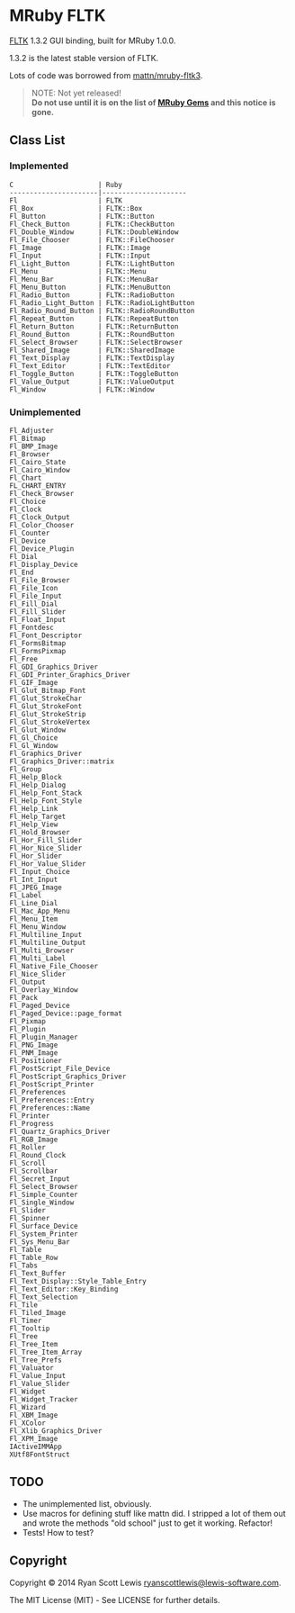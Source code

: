 # MRuby FLTK

[FLTK](http://www.fltk.org/index.php) 1.3.2 GUI binding, built for MRuby 1.0.0.

1.3.2 is the latest stable version of FLTK.

Lots of code was borrowed from [mattn/mruby-fltk3](https://github.com/mattn/mruby-fltk3).

> NOTE: Not yet released!  
> **Do not use until it is on the list of [MRuby Gems](http://www.mruby.org/libraries/) and this notice is gone.**

## Class List

### Implemented

    C                     | Ruby
    ----------------------|---------------------
    Fl                    | FLTK
    Fl_Box                | FLTK::Box
    Fl_Button             | FLTK::Button
    Fl_Check_Button       | FLTK::CheckButton
    Fl_Double_Window      | FLTK::DoubleWindow
    Fl_File_Chooser       | FLTK::FileChooser
    Fl_Image              | FLTK::Image
    Fl_Input              | FLTK::Input
    Fl_Light_Button       | FLTK::LightButton
    Fl_Menu               | FLTK::Menu
    Fl_Menu_Bar           | FLTK::MenuBar
    Fl_Menu_Button        | FLTK::MenuButton
    Fl_Radio_Button       | FLTK::RadioButton
    Fl_Radio_Light_Button | FLTK::RadioLightButton
    Fl_Radio_Round_Button | FLTK::RadioRoundButton
    Fl_Repeat_Button      | FLTK::RepeatButton
    Fl_Return_Button      | FLTK::ReturnButton
    Fl_Round_Button       | FLTK::RoundButton
    Fl_Select_Browser     | FLTK::SelectBrowser
    Fl_Shared_Image       | FLTK::SharedImage
    Fl_Text_Display       | FLTK::TextDisplay
    Fl_Text_Editor        | FLTK::TextEditor
    Fl_Toggle_Button      | FLTK::ToggleButton
    Fl_Value_Output       | FLTK::ValueOutput
    Fl_Window             | FLTK::Window

### Unimplemented

    Fl_Adjuster
    Fl_Bitmap
    Fl_BMP_Image
    Fl_Browser
    Fl_Cairo_State
    Fl_Cairo_Window
    Fl_Chart
    FL_CHART_ENTRY
    Fl_Check_Browser
    Fl_Choice
    Fl_Clock
    Fl_Clock_Output
    Fl_Color_Chooser
    Fl_Counter
    Fl_Device
    Fl_Device_Plugin
    Fl_Dial
    Fl_Display_Device
    Fl_End
    Fl_File_Browser
    Fl_File_Icon
    Fl_File_Input
    Fl_Fill_Dial
    Fl_Fill_Slider
    Fl_Float_Input
    Fl_Fontdesc
    Fl_Font_Descriptor
    Fl_FormsBitmap
    Fl_FormsPixmap
    Fl_Free
    Fl_GDI_Graphics_Driver
    Fl_GDI_Printer_Graphics_Driver
    Fl_GIF_Image
    Fl_Glut_Bitmap_Font
    Fl_Glut_StrokeChar
    Fl_Glut_StrokeFont
    Fl_Glut_StrokeStrip
    Fl_Glut_StrokeVertex
    Fl_Glut_Window
    Fl_Gl_Choice
    Fl_Gl_Window
    Fl_Graphics_Driver
    Fl_Graphics_Driver::matrix
    Fl_Group
    Fl_Help_Block
    Fl_Help_Dialog
    Fl_Help_Font_Stack
    Fl_Help_Font_Style
    Fl_Help_Link
    Fl_Help_Target
    Fl_Help_View
    Fl_Hold_Browser
    Fl_Hor_Fill_Slider
    Fl_Hor_Nice_Slider
    Fl_Hor_Slider
    Fl_Hor_Value_Slider
    Fl_Input_Choice
    Fl_Int_Input
    Fl_JPEG_Image
    Fl_Label
    Fl_Line_Dial
    Fl_Mac_App_Menu
    Fl_Menu_Item
    Fl_Menu_Window
    Fl_Multiline_Input
    Fl_Multiline_Output
    Fl_Multi_Browser
    Fl_Multi_Label
    Fl_Native_File_Chooser
    Fl_Nice_Slider
    Fl_Output
    Fl_Overlay_Window
    Fl_Pack
    Fl_Paged_Device
    Fl_Paged_Device::page_format
    Fl_Pixmap
    Fl_Plugin
    Fl_Plugin_Manager
    Fl_PNG_Image
    Fl_PNM_Image
    Fl_Positioner
    Fl_PostScript_File_Device
    Fl_PostScript_Graphics_Driver
    Fl_PostScript_Printer
    Fl_Preferences
    Fl_Preferences::Entry
    Fl_Preferences::Name
    Fl_Printer
    Fl_Progress
    Fl_Quartz_Graphics_Driver
    Fl_RGB_Image
    Fl_Roller
    Fl_Round_Clock
    Fl_Scroll
    Fl_Scrollbar
    Fl_Secret_Input
    Fl_Select_Browser
    Fl_Simple_Counter
    Fl_Single_Window
    Fl_Slider
    Fl_Spinner
    Fl_Surface_Device
    Fl_System_Printer
    Fl_Sys_Menu_Bar
    Fl_Table
    Fl_Table_Row
    Fl_Tabs
    Fl_Text_Buffer
    Fl_Text_Display::Style_Table_Entry
    Fl_Text_Editor::Key_Binding
    Fl_Text_Selection
    Fl_Tile
    Fl_Tiled_Image
    Fl_Timer
    Fl_Tooltip
    Fl_Tree
    Fl_Tree_Item
    Fl_Tree_Item_Array
    Fl_Tree_Prefs
    Fl_Valuator
    Fl_Value_Input
    Fl_Value_Slider
    Fl_Widget
    Fl_Widget_Tracker
    Fl_Wizard
    Fl_XBM_Image
    Fl_XColor
    Fl_Xlib_Graphics_Driver
    Fl_XPM_Image
    IActiveIMMApp
    XUtf8FontStruct

## TODO

* The unimplemented list, obviously.
* Use macros for defining stuff like mattn did. I stripped a lot of them out and wrote the methods "old school" just to get it working. Refactor!
* Tests! How to test?

## Copyright

Copyright © 2014 Ryan Scott Lewis <ryanscottlewis@lewis-software.com>.

The MIT License (MIT) - See LICENSE for further details.
